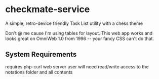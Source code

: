 # checkmate-service
A simple, retro-device friendly Task List utility with a chess theme

Don't @ me cause I'm using tables for layout. This web app works and looks great on OmniWeb 1.0 from 1996 -- your fancy CSS can't do that.

## System Requirements
requires php-curl
web server user will need read/write access to the notations folder and all contents